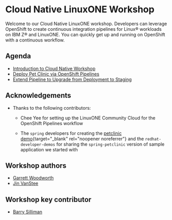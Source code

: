 # Cloud Native LinuxONE Workshop 

Welcome to our Cloud Native LinuxONE workshop. Developers can leverage OpenShift to create continuous integration pipelines for Linux® workloads on IBM Z® and LinuxONE. You can quickly get up and running on OpenShift with a continuous workflow.

## Agenda
* [Introduction to Cloud Native Workshop](introduction.md)
* [Deploy Pet Clinic via OpenShift Pipelines](build-and-deploy/overview.md)
* [Extend Pipeline to Upgrade from Deployment to Staging](application-promotion/overview.md)

## Acknowledgements
* Thanks to the following contributors:

    - Chee Yee for setting up the LinuxONE Community Cloud for the OpenShift Pipelines workflow

    - The `spring` developers for creating the [petclinic demo](https://projects.spring.io/spring-petclinic/){target="_blank" rel="noopener noreferrer"} and the `redhat-developer-demos` for sharing the `spring-petclinic` version of sample application we started with




## Workshop authors
* [Garrett Woodworth](mailto:garrett.lee.woodworth@ibm.com)
* [Jin VanStee](mailto:jinxiong@us.ibm.com)

## Workshop key contributor
* [Barry Silliman](mailto:silliman@us.ibm.com)
